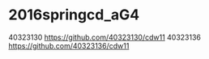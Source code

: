# 2016springcd_aG4

40323130            https://github.com/40323130/cdw11
40323136            https://github.com/40323136/cdw11 